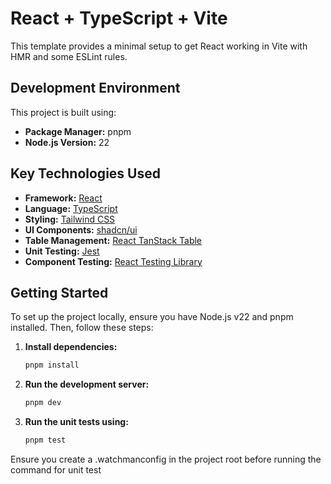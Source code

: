 # React + TypeScript + Vite

This template provides a minimal setup to get React working in Vite with HMR and some ESLint rules.

## Development Environment

This project is built using:

* **Package Manager:** pnpm
* **Node.js Version:** 22

## Key Technologies Used

* **Framework:** [React](https://react.dev/)
* **Language:** [TypeScript](https://www.typescriptlang.org/)
* **Styling:** [Tailwind CSS](https://tailwindcss.com/)
* **UI Components:** [shadcn/ui](https://ui.shadcn.com/)
* **Table Management:** [React TanStack Table](https://tanstack.com/table/latest)
* **Unit Testing:** [Jest](https://jestjs.io/)
* **Component Testing:** [React Testing Library](https://testing-library.com/react/)

## Getting Started

To set up the project locally, ensure you have Node.js v22 and pnpm installed. Then, follow these steps:

1.  **Install dependencies:**
    ```bash
    pnpm install
    ```
2.  **Run the development server:**
    ```bash
    pnpm dev
    ```
3.  **Run the unit tests using:**
    ```bash
    pnpm test
Ensure you create a .watchmanconfig in the project root before running the command for unit test
